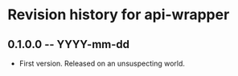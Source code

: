 # Revision history for api-wrapper

## 0.1.0.0  -- YYYY-mm-dd

* First version. Released on an unsuspecting world.

